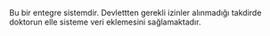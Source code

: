 <p>Bu bir entegre sistemdir. Devlettten gerekli izinler alınmadığı takdirde doktorun elle sisteme veri eklemesini sağlamaktadır.</p>
